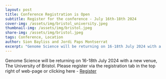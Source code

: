 ```yaml
---
layout: post
title: Conference Registration is Open
subtitle: Register for the conference - July 16th-18th 2024
cover-img: /assets/img/bristol_university.jpeg
thumbnail-img: /assets/img/bristol.jpeg
share-img: /assets/img/bristol.jpeg
tags: Conference, Location
author: Sion Bayliss and Jordi Paps Montserrat
excerpt: "Genome Science will be returning on 16-18th July 2024 with a new venue, The University of Bristol. Please register via the registration tab in the top right of web-page."
---
```


Genome Science will be returning on 16-18th July 2024 with a new venue, The University of Bristol. Please register via the registration tab in the top right of web-page or clicking here - [Register](https://events.eazybook.com/genomescience2024)
